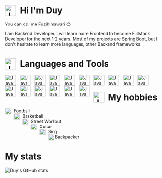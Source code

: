 #  <img align="left" alt="Java" width="35px" style="padding-right:10px;" src="https://cdn-icons-png.flaticon.com/512/9095/9095089.png"/> Hi I'm Duy

You can call me Fuzihimawari 😊

I am Backend Developer. I will learn more Frontend to become Fullstack Developer for the next 1-2 years. Most of my projects are Spring Boot, but I don't hesitate to learn more languages, other Backend frameworks.

# <img align="left" alt="Java" width="35px" style="padding-right:10px;" src="https://cdn-icons-png.flaticon.com/512/2721/2721593.png"/>  Languages and Tools

<img align="left" alt="Java" width="35px" style="padding-right:10px;" src="https://cdn.jsdelivr.net/gh/devicons/devicon/icons/c/c-plain.svg"/>
<img align="left" alt="Java" width="35px" style="padding-right:10px;" src="https://cdn.jsdelivr.net/gh/devicons/devicon/icons/cplusplus/cplusplus-original.svg"/>
<img align="left" alt="Java" width="35px" style="padding-right:10px;" src="https://cdn.jsdelivr.net/gh/devicons/devicon/icons/java/java-original.svg"/>
<img align="left" alt="Java" width="35px" style="padding-right:10px;" src="https://repository-images.githubusercontent.com/400161932/257a8be2-bbf2-4218-a55b-219d819578b2"/>
<img align="left" alt="Java" width="35px" style="padding-right:10px;" src="https://cdn.jsdelivr.net/gh/devicons/devicon/icons/androidstudio/androidstudio-original.svg"/>
<img align="left" alt="Java" width="35px" style="padding-right:10px;" src="https://cdn.jsdelivr.net/gh/devicons/devicon/icons/spring/spring-original.svg"/>
<img align="left" alt="Java" width="35px" style="padding-right:10px;" src="https://cdn.jsdelivr.net/gh/devicons/devicon/icons/html5/html5-original.svg"/>
<img align="left" alt="Java" width="35px" style="padding-right:10px;" src="https://cdn.jsdelivr.net/gh/devicons/devicon/icons/javascript/javascript-original.svg"/>
<img align="left" alt="Java" width="35px" style="padding-right:10px;" src="https://cdn.jsdelivr.net/gh/devicons/devicon/icons/css3/css3-plain.svg"/>
<img align="left" alt="Java" width="35px" style="padding-right:10px;" src="https://cdn.jsdelivr.net/gh/devicons/devicon/icons/bootstrap/bootstrap-original.svg"/>
<img align="left" alt="Java" width="35px" style="padding-right:10px;" src="https://cdn.jsdelivr.net/gh/devicons/devicon/icons/mysql/mysql-original.svg"/>
<img align="left" alt="Java" width="35px" style="padding-right:10px;" src="https://cdn.jsdelivr.net/gh/devicons/devicon/icons/mongodb/mongodb-original.svg"/>
<img align="left" alt="Java" width="35px" style="padding-right:10px;" src="https://cdn-icons-png.flaticon.com/512/5968/5968409.png"/>
<img align="left" alt="Java" width="35px" style="padding-right:10px;" src="https://cdn.jsdelivr.net/gh/devicons/devicon/icons/redis/redis-plain.svg"/>
<img align="left" alt="Java" width="35px" style="padding-right:10px;" src="https://cdn.jsdelivr.net/gh/devicons/devicon/icons/figma/figma-original.svg"/>
<img align="left" alt="Java" width="35px" style="padding-right:10px;" src="https://cdn.jsdelivr.net/gh/devicons/devicon/icons/mongodb/mongodb-original.svg"/>
<br>

# <img align="left" alt="Java" width="35px" style="padding-right:10px;" src="https://cdn-icons-png.flaticon.com/512/5361/5361551.png"/> My hobbies

<img align="left" alt="Java" width="20px" style="padding-right:5px;" src="https://cdn-icons-png.flaticon.com/512/867/867329.png"/> Football <br>
<img align="left" alt="Java" width="20px" style="padding-right:5px;" src="https://cdn-icons-png.flaticon.com/512/2527/2527964.png"/> Basketball <br>
<img align="left" alt="Java" width="20px" style="padding-right:5px;" src="https://cdn-icons-png.flaticon.com/512/9009/9009172.png"/> Street Workout <br>
<img align="left" alt="Java" width="20px" style="padding-right:5px;" src="https://cdn-icons-png.flaticon.com/512/2892/2892205.png"/> Guitar <br>
<img align="left" alt="Java" width="20px" style="padding-right:5px;" src="https://cdn-icons-png.flaticon.com/512/3656/3656968.png"/> Sing <br>
<img align="left" alt="Java" width="20px" style="padding-right:0px;" src="https://cdn-icons-png.flaticon.com/512/3149/3149029.png"/> Backpacker <br>

# My stats

![Duy's GitHub stats](https://github-readme-stats.vercel.app/api?username=hophuocduy2610&show_icons=true&theme=tokyonight)
